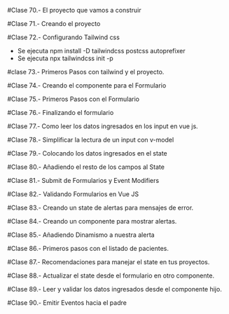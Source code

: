 #Clase 70.- El proyecto que vamos a construir

#Clase 71.- Creando el proyecto

#Clase 72.- Configurando Tailwind css
- Se ejecuta npm install -D tailwindcss postcss autoprefixer
- Se ejecuta npx tailwindcss init -p 

#clase 73.- Primeros Pasos con tailwind y el proyecto.

#Clase 74.- Creando el componente para el Formulario

#Clase 75.- Primeros Pasos con el Formulario

#Clase 76.- Finalizando el formulario

#Clase 77.- Como leer los datos ingresados en los input en vue js.

#Clase 78.- Simplificar la lectura de un input con v-model

#Clase 79.- Colocando los datos ingresados en el state

#Clase 80.- Añadiendo el resto de los campos al State

#Clase 81.- Submit de Formularios y Event Modifiers

#Clase 82.- Validando Formularios en Vue JS

#Clase 83.- Creando un state de alertas para mensajes de error.

#Clase 84.- Creando un componente para mostrar alertas.

#Clase 85.- Añadiendo Dinamismo a nuestra alerta

#Clase 86.- Primeros pasos con el listado de pacientes.

#Clase 87.- Recomendaciones para manejar el state en tus proyectos.

#Clase 88.- Actualizar el state desde el formulario en otro componente.

#Clase 89.- Leer y validar los datos ingresados desde el componente hijo.

#Clase 90.- Emitir Eventos hacia el padre